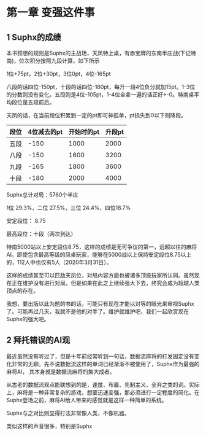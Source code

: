 # 第一章 变强这件事

## 1 Suphx的成绩

本书预想的规则是Suphx的主战场，天凤特上桌，有赤宝牌的东南半庄战(下记特南)，位次积分按照九段计算，如下所示

1位+75pt，2位+30pt，3位0pt，4位-165pt

八段的话四位-150pt，十段的话四位-180pt，每升一段4位负分就加15pt。1-3位的分数则没有变化。五段则是4位-105pt，1-4位全拿一遍的话正好+-0。特南桌平均段位是五段前后。

天凤的话，在当前段位积累到一定的pt即可神孤单，pt损失到0以下则降段。

| 段位  | 4位减去的pt | 开始时的pt | 升段pt |
|-----| ----  |  ----  | ----  |
| 五段  | -150 | 1000 | 2000 |
| 八段  | -150 | 1600 | 3200 |
| 九段 | -165 | 1800 | 3600 |
| 十段 | -180 | 2000 | 4000 |

Suphx总计对局：5760个半庄

1位 29.3%，二位 27.5%，三位 24.4%，四位18.7%

安定段位： 8.75

最高段位：十段（两次到达）

特南5000站以上安定段位8.75，这样的成绩是无可争议的第一，远超以往的麻将AI。即使包含最高等级的凤桌玩家，能够在5000战以上保持安定段位8.75以上的，112人中也仅有5人（2020年3月31日）。

这样的成绩甚至可以匹敌天凤位，对局内容方面也被诸多顶级玩家所认同。虽然现在正在维护没有进行对局，但是如果在此之上继续强大下去，终究会成为超越人类顶点的存在。

我想，要出版以此为题的书的话，可能只有现在才能以对等的眼光来审视Suphx了。可能再过几天，我就不是他的对手了。维护就维护吧，我们一起欣赏现在Suphx的强大吧。

## 2 拜托错误的AI观

最近虽然没有听过了，但是十年前经常听到一句话，数据流麻将的打发固定没有变化非常的无聊。先不说数据流这样的单词已经渐渐不被使用了，Suphx作为最强的麻将AI，
其本身就是数据流麻将的集大成者。

从古老的数据流观点能联想到的是，速度、布置、先制主义、全弃之类的词。实际上，麻将是一种非常复杂的游戏，想要迅速变强，那必须进行一定程度的简化。在Suphx登场之前，麻将AI给人带来的感觉就是这样一种简单的系统。

Suphx与之对比则显得打法非常像人类，不像机器。

类似这样的声音很多，特别是Suphx
